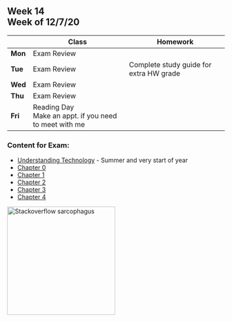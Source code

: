 <meta http-equiv="refresh" content="300"/>

## Week 14<br>Week of 12/7/20   

  |       |Class                  |Homework   |
  |-------|---------              |---------  |
  |**Mon**|Exam Review | |
  |**Tue**|Exam Review |Complete study guide for extra HW grade |
  |**Wed**|Exam Review | |
  |**Thu**|Exam Review | |
  |**Fri**|Reading Day<br>Make an appt. if you need to meet with me | |

  ### Content for Exam:  
  * [Understanding Technology](/ap/curriculum/understanding_technology) - Summer and very start of year
  * [Chapter 0](/ap/curriculum/0)
  * [Chapter 1](/ap/curriculum/1)
  * [Chapter 2](/ap/curriculum/2) 
  * [Chapter 3](/ap/curriculum/4)
  * [Chapter 4](/ap/curriculum/4) 
  
<img src="\ap\assets\img\stackoverflow-god.jpg" alt="Stackoverflow sarcophagus" height="250">